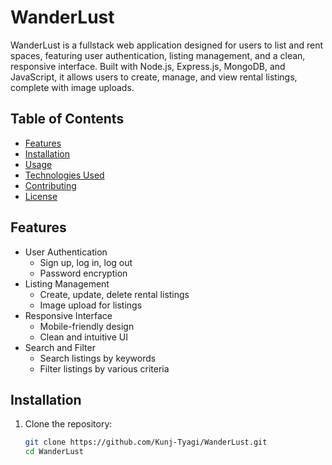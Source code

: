 # WanderLust

WanderLust is a fullstack web application designed for users to list and rent spaces, featuring user authentication, listing management, and a clean, responsive interface. Built with Node.js, Express.js, MongoDB, and JavaScript, it allows users to create, manage, and view rental listings, complete with image uploads.

## Table of Contents

- [Features](#features)
- [Installation](#installation)
- [Usage](#usage)
- [Technologies Used](#technologies-used)
- [Contributing](#contributing)
- [License](#license)

## Features

- User Authentication
  - Sign up, log in, log out
  - Password encryption
- Listing Management
  - Create, update, delete rental listings
  - Image upload for listings
- Responsive Interface
  - Mobile-friendly design
  - Clean and intuitive UI
- Search and Filter
  - Search listings by keywords
  - Filter listings by various criteria

## Installation

1. Clone the repository:
   ```bash
   git clone https://github.com/Kunj-Tyagi/WanderLust.git
   cd WanderLust
